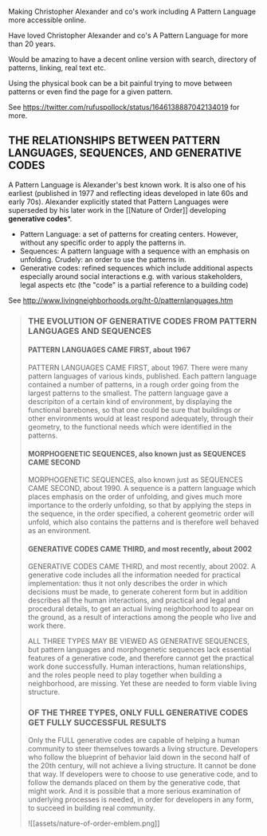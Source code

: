 Making Christopher Alexander and co's work including A Pattern Language more accessible online.

Have loved Christopher Alexander and co's A Pattern Language for more than 20 years.

Would be amazing to have a decent online version with search, directory of patterns, linking, real text etc.

Using the physical book can be a bit painful trying to move between patterns or even find the page for a given pattern.

See https://twitter.com/rufuspollock/status/1646138887042134019 for more.

## THE RELATIONSHIPS BETWEEN PATTERN LANGUAGES, SEQUENCES, AND GENERATIVE CODES

A Pattern Language is Alexander's best known work. It is also one of his earliest (published in 1977 and reflecting ideas developed in late 60s and early 70s). Alexander explicitly stated that Pattern Languages were superseded by his later work in the [[Nature of Order]] developing **generative codes***.

- Pattern Language: a set of patterns for creating centers. However, without any specific order to apply the patterns in.
- Sequences: A pattern language with a sequence with an emphasis on unfolding. Crudely: an order to use the patterns in.
- Generative codes: refined sequences which include additional aspects especially around social interactions e.g. with various stakeholders, legal aspects etc (the "code" is a partial reference to a building code)

See http://www.livingneighborhoods.org/ht-0/patternlanguages.htm

> ### THE EVOLUTION OF GENERATIVE CODES FROM PATTERN LANGUAGES AND SEQUENCES
> 
> #### PATTERN LANGUAGES CAME FIRST, about 1967
> 
> PATTERN LANGUAGES CAME FIRST, about 1967. There were many pattern languages of various kinds, published. Each pattern language contained a number of patterns, in a rough order going from the largest patterns to the smallest. The pattern language gave a descripiton of a certain kind of environment, by displaying the functional barebones, so that one could be sure that buildings or other environments would at least respond adequately, through their geometry, to the functional needs which were identified in the patterns.
> 
> #### MORPHOGENETIC SEQUENCES, also known just as SEQUENCES CAME SECOND
> 
> MORPHOGENETIC SEQUENCES, also known just as SEQUENCES CAME SECOND, about 1990. A sequence is a pattern language which places emphasis on the order of unfolding, and gives much more importance to the orderly unfolding, so that by applying the steps in the sequence, in the order specified, a coherent geometric order will unfold, which also contains the patterns and is therefore well behaved as an environment.
> 
> #### GENERATIVE CODES CAME THIRD, and most recently, about 2002
> 
> GENERATIVE CODES CAME THIRD, and most recently, about 2002. A generative code includes all the information needed for practical implementation: thus it not only describes the order in which decisions must be made, to generate coherent form but in addition describes all the human interactions, and practical and legal and procedural details, to get an actual living neighborhood to appear on the ground, as a result of interactions among the people who live and work there.
> 
> ALL THREE TYPES MAY BE VIEWED AS GENERATIVE SEQUENCES, but pattern languages and morphogenetic sequences lack essential features of a generative code, and therefore cannot get the practical work done successfully. Human interactions, human relationships, and the roles people need to play together when building a neighborhood, are missing. Yet these are needed to form viable living structure.
> 
> ### OF THE THREE TYPES, ONLY FULL GENERATIVE CODES GET FULLY SUCCESSFUL RESULTS
> 
> Only the FULL generative codes are capable of helping a human community to steer themselves towards a living structure. Developers who follow the blueprint of behavior laid down in the second half of the 20th century, will not achieve a living structure. It cannot be done that way. If developers were to choose to use generative code, and to follow the demands placed on them by the generative code, that might work. And it is possible that a more serious examination of underlying processes is needed, in order for developers in any form, to succeed in building real community.
> 
> ![[assets/nature-of-order-emblem.png]]